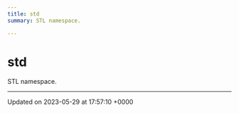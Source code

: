```yaml
---
title: std
summary: STL namespace. 

---
```


# std

STL namespace. 






-------------------------------

Updated on 2023-05-29 at 17:57:10 +0000